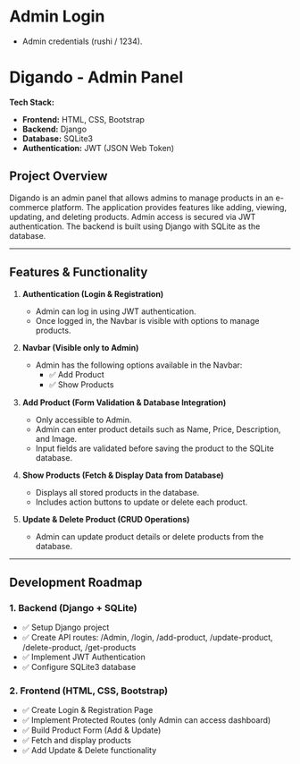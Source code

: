 # Admin Login
- Admin credentials (rushi / 1234).
# Digando - Admin Panel

**Tech Stack:**
- **Frontend:** HTML, CSS, Bootstrap
- **Backend:** Django
- **Database:** SQLite3
- **Authentication:** JWT (JSON Web Token)

## Project Overview
Digando is an admin panel that allows admins to manage products in an e-commerce platform. The application provides features like adding, viewing, updating, and deleting products. Admin access is secured via JWT authentication. The backend is built using Django with SQLite as the database.

---

## Features & Functionality

1. **Authentication (Login & Registration)**
   - Admin can log in using JWT authentication.
   - Once logged in, the Navbar is visible with options to manage products.

2. **Navbar (Visible only to Admin)**
   - Admin has the following options available in the Navbar:
     - ✅ Add Product
     - ✅ Show Products

3. **Add Product (Form Validation & Database Integration)**
   - Only accessible to Admin.
   - Admin can enter product details such as Name, Price, Description, and Image.
   - Input fields are validated before saving the product to the SQLite database.

4. **Show Products (Fetch & Display Data from Database)**
   - Displays all stored products in the database.
   - Includes action buttons to update or delete each product.

5. **Update & Delete Product (CRUD Operations)**
   - Admin can update product details or delete products from the database.

---

## Development Roadmap

### 1. Backend (Django + SQLite)
   - ✅ Setup Django project
   - ✅ Create API routes: /Admin, /login, /add-product, /update-product, /delete-product, /get-products
   - ✅ Implement JWT Authentication
   - ✅ Configure SQLite3 database

### 2. Frontend (HTML, CSS, Bootstrap)
   - ✅ Create Login & Registration Page
   - ✅ Implement Protected Routes (only Admin can access dashboard)
   - ✅ Build Product Form (Add & Update)
   - ✅ Fetch and display products
   - ✅ Add Update & Delete functionality

